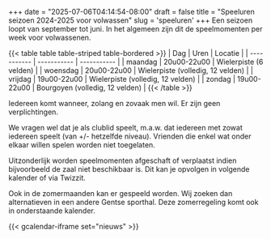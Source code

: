 +++
date = "2025-07-06T04:14:54-08:00"
draft = false
title = "Speeluren seizoen 2024-2025 voor volwassen"
slug = 'speeluren'
+++
Een seizoen loopt van september tot juni. In het algemeen zijn dit de speelmomenten per week voor volwassenen.

{{< table table table-striped table-bordered >}}
| Dag      | Uren | Locatie |
| ----------- | ----------- | ----------- |
| maandag | 20u00-22u00 | Wielerpiste (6 velden) |
| woensdag | 20u00-22u00 | Wielerpiste (volledig, 12 velden) |
| vrijdag | 19u00-22u00 | Wielerpiste (volledig, 12 velden) |
| zondag | 19u00-22u00 | Bourgoyen  (volledig, 12 velden) |
{{< /table >}}

Iedereen komt wanneer, zolang en zovaak men wil. Er zijn geen verplichtingen.

We vragen wel dat je als clublid speelt, m.a.w. dat iedereen met zowat iedereen speelt (van +/- hetzelfde niveau). Vrienden die enkel wat onder elkaar willen spelen worden niet toegelaten.

Uitzonderlijk worden speelmomenten afgeschaft of verplaatst  indien bijvoorbeeld de zaal niet beschikbaar is. Dit kan je opvolgen in volgende kalender of via Twizzit.

Ook in de zomermaanden kan er gespeeld worden. Wij zoeken dan alternatieven in een andere Gentse sporthal. Deze zomerregeling komt ook in onderstaande kalender.


{{< gcalendar-iframe set="nieuws" >}}



